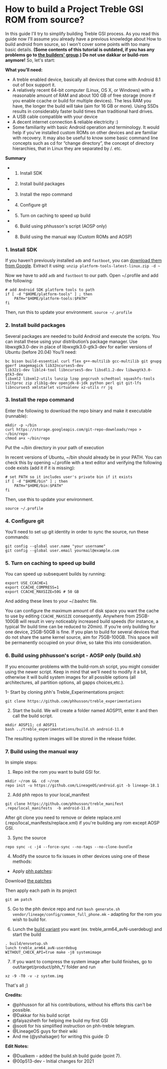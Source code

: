 # How to build a Project Treble GSI ROM from source?

In this guide I'll try to simplify building Treble GSI process.
As you read this guide now I'll assume you already have a previous knowledge about How to build android from source, so I won't cover some points with too many basic details. **(Some contents of this tutorial is outdated, if you has any problems go to [the builders' group](https://t.me/phhtreblebuilders).) Do not use dakkar or build-rom anymore!**
So, let's start:

**What you’ll need:**

* A treble enabled device, basically all devices that come with Android 8.1 out of box support it.
* A relatively recent 64-bit computer (Linux, OS X, or Windows) with a reasonable amount of RAM and about 100 GB of free storage (more if you enable ccache or build for multiple devices). The less RAM you have, the longer the build will take (aim for 16 GB or more). Using SSDs results in considerably faster build times than traditional hard drives.
* A USB cable compatible with your device
* A decent internet connection & reliable electricity :)
* Some familiarity with basic Android operation and terminology. It would help if you’ve installed custom ROMs on other devices and are familiar with recovery. It may also be useful to know some basic command line concepts such as cd for “change directory”, the concept of directory hierarchies, that in Linux they are separated by /. etc.


**Summary**
* 1. Install SDK
* 2. Install build packages
* 3. Install the repo command
* 4. Configure git
* 5. Turn on caching to speed up build
* 6. Build using phhusson's script (AOSP only)
* 8. Build using the manual way (Custom ROMs and AOSP)

### 1. Install SDK
If you haven’t previously installed `adb` and `fastboot`, you can [download them from Google](https://dl.google.com/android/repository/platform-tools-latest-linux.zip).
Extract it using: ```unzip platform-tools-latest-linux.zip -d ~```

Now we have to add `adb` and `fastboot` to our path. Open ~/.profile and add the following:

```
# add Android SDK platform tools to path
if [ -d "$HOME/platform-tools" ] ; then
    PATH="$HOME/platform-tools:$PATH"
fi
```


Then, run this to update your environment. ```source ~/.profile```

### 2. Install build packages

Several packages are needed to build Android and execute the scripts. You can install these using your distribution’s package manager. Use libwxgtk3.0-dev in place of libwxgtk3.0-gtk3-dev for earlier versions of Ubuntu (before 20.04) 
You’ll need:

```
bc bison build-essential curl flex g++-multilib gcc-multilib git gnupg gperf imagemagick lib32ncurses5-dev
lib32z1-dev liblz4-tool libncurses5-dev libsdl1.2-dev libwxgtk3.0-gtk3-dev
libxml2 libxml2-utils lunzip lzop pngcrush schedtool squashfs-tools xsltproc zip zlib1g-dev openjdk-8-jdk python perl git git-lfs libncurses5 xmlstarlet virtualenv xz-utils rr jq
```

### 3. Install the repo command

Enter the following to download the repo binary and make it executable (runnable):

```
mkdir -p ~/bin
curl https://storage.googleapis.com/git-repo-downloads/repo > ~/bin/repo
chmod a+x ~/bin/repo
```

Put the ~/bin directory in your path of execution

In recent versions of Ubuntu, ~/bin should already be in your PATH. You can check this by opening ~/.profile with a text editor and verifying the following code exists (add it if it is missing):

```
# set PATH so it includes user's private bin if it exists
if [ -d "$HOME/bin" ] ; then
    PATH="$HOME/bin:$PATH"
fi
```

Then, use this to update your environment.

```source ~/.profile```

### 4. Configure git

You’ll need to set up git identity in order to sync the source, run these commands:

```
git config --global user.name "your username"
git config --global user.email yourmail@example.com
```

### 5. Turn on caching to speed up build

You can speed up subsequent builds by running:

```
export USE_CCACHE=1
export CCACHE_COMPRESS=1
export CCACHE_MAXSIZE=50G # 50 GB
```

And adding these lines to your ~/.bashrc file. 

You can configure the maximum amount of disk space you want the cache to use by editing `CCACHE_MAXSIZE` consequently. Anywhere from 25GB-100GB will result in very noticeably increased build speeds (for instance, a typical 1hr build time can be reduced to 20min). If you’re only building for one device, 25GB-50GB is fine. If you plan to build for several devices that do not share the same kernel source, aim for 75GB-100GB. This space will be permanently occupied on your drive, so take this into consideration.

### 6. Build using phhusson's script - AOSP only (build.sh)

If you encounter problems with the build-rom.sh script, you might consider using the newer script. Keep in mind that we'll need to modify it a bit, otherwise it will build system images for all possible options (all architectures, all partition options, all gapps choices,etc.).

1- Start by cloning phh's Treble_Experimentations project:

```
git clone https://github.com/phhusson/treble_experimentations
```

2. Start the build. We will create a folder named AOSP11, enter it and then call the build script.

```
mkdir AOSP11; cd AOSP11
bash ../treble_experimentations/build.sh android-11.0
```
The resulting system images will be stored in the release folder.

### 7. Build using the manual way

In simple steps:

1. Repo init the rom you want to build GSI for.
```
mkdir ~/rom &&  cd ~/rom
repo init -u https://github.com/LineageOS/android.git -b lineage-18.1
```

2. Add phh repos to your local_manifest
```
git clone https://github.com/phhusson/treble_manifest .repo/local_manifests  -b android-11.0
```
After git clone you need to remove or delete replace.xml (.repo/local_manifests/replace.xml) if you're building any rom except AOSP GSI.

3. Sync the source

```
repo sync -c -j4 --force-sync --no-tags --no-clone-bundle
```

4. Modify the source to fix issues in other devices using one of these methods:

- Apply [phh patches](https://github.com/phhusson/treble_experimentations/releases/latest/download/patches-for-developers.zip):

Download [the patches](https://github.com/phhusson/treble_experimentations/releases/latest/download/patches-for-developers.zip)

Then apply each path in its project

```
git am patch
```

5. Go to the phh device repo and run `bash generate.sh vendor/lineage/config/common_full_phone.mk` - adapting for the rom you wish to build for. 

6. Lunch the [build variant](https://github.com/phhusson/treble_experimentations/blob/master/build.sh#L380) you want (ex. treble_arm64_avN-userdebug) and start the build

```
. build/envsetup.sh
lunch treble_arm64_avN-userdebug
WITHOUT_CHECK_API=true make -j8 systemimage
```

7. If you want to compress the system image after build finishes, go to out/target/product/phh_*/ folder and run

```
xz -9 -T0 -v -z system.img
```

That's all ;)

**Credits:**
- @phhusson for all his contributions, without his efforts this can't be possible.
- @Dakkar for his build script
- @faiyazsheth for helping me build my first GSI
- @sooti for his simplified instruction on phh-treble telegram.
- @LineageOS guys for their wiki
- And me (@yshalsager) for writing this guide :D	

**Edit Notes:**
- @Dualkem - added the build.sh build guide (point 7).
- @00p513-dev - Initial changes for 2021